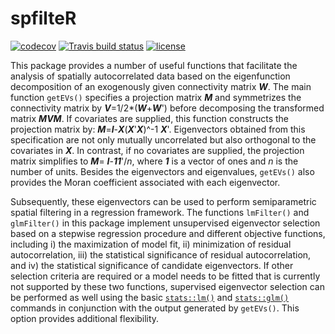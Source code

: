 # spfilteR

<!-- badges: start -->
[![codecov](https://codecov.io/gh/sjuhl/spfilteR/branch/master/graph/badge.svg)](https://codecov.io/gh/sjuhl/spfilteR)
[![Travis build status](https://travis-ci.com/sjuhl/spfilteR.svg?branch=master)](https://travis-ci.com/sjuhl/spfilteR)
[![license](https://img.shields.io/badge/license-GPL--3-blue.svg)](https://www.gnu.org/licenses/gpl-3.0.en.html)
<!-- badges: end -->

This package provides a number of useful functions that facilitate the analysis of spatially autocorrelated data based on the eigenfunction decomposition of an exogenously given connectivity matrix ***W***. The main function `getEVs()` specifies a projection matrix ***M*** and symmetrizes the connectivity matrix by ***V***=1/2*(***W***+***W***') before decomposing the transformed matrix ***MVM***. If covariates are supplied, this function constructs the projection matrix by: ***M***=***I***-***X***(***X***'***X***)^-1 ***X***'. Eigenvectors obtained from this specification are not only mutually uncorrelated but also orthogonal to the covariates in ***X***. In contrast, if no covariates are supplied, the projection matrix simplifies to ***M***= ***I***-***11***'/*n*, where ***1*** is a vector of ones and *n* is the number of units. Besides the eigenvectors and eigenvalues, `getEVs()` also provides the Moran coefficient associated with each eigenvector.

Subsequently, these eigenvectors can be used to perform semiparametric spatial filtering in a regression framework. The functions `lmFilter()` and `glmFilter()` in this package implement unsupervised eigenvector selection based on a stepwise regression procedure and different objective functions, including i) the maximization of model fit, ii) minimization of residual autocorrelation, iii) the statistical significance of residual autocorrelation, and iv) the statistical significance of candidate eigenvectors. If other selection criteria are required or a model needs to be fitted that is currently not supported by these two functions, supervised eigenvector selection can be performed as well using the basic [```stats::lm()```](https://www.rdocumentation.org/packages/stats/versions/3.6.2/topics/lm) and [```stats::glm()```](https://www.rdocumentation.org/packages/stats/versions/3.6.2/topics/glm) commands in conjunction with the output generated by `getEVs()`. This option provides additional flexibility.
